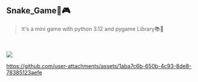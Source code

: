 ## Snake_Game🐍🎮

> It's a mini game with python 3.12 and pygame Library📚🐍
>
> 

<br>
<p align="left">
  <a href="https://skillicons.dev">
    <img src="https://skillicons.dev/icons?i=pycharm,python" />
  </a>
</p>
  </a>
</p>




  https://github.com/user-attachments/assets/1aba7c6b-650b-4c93-8de8-78385123aefe



